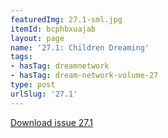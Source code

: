 ```yaml
---
featuredImg: 27.1-sml.jpg
itemId: bcphbxuajab
layout: page
name: '27.1: Children Dreaming'
tags:
- hasTag: dreamnetwork
- hasTag: dream-network-volume-27
type: post
urlSlug: '27.1'
---
```

<a href="../files/pdfs/Volume_27/27.1_childrens_dreams.pdf" download="">Download issue 27.1</a>